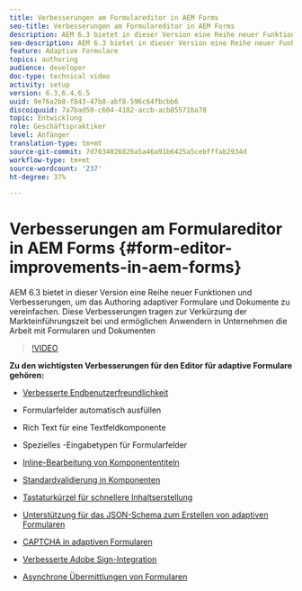 ```yaml
---
title: Verbesserungen am Formulareditor in AEM Forms
seo-title: Verbesserungen am Formulareditor in AEM Forms
description: AEM 6.3 bietet in dieser Version eine Reihe neuer Funktionen und Verbesserungen, um das Authoring adaptiver Formulare und Dokumente zu vereinfachen. Diese Verbesserungen tragen zur Verkürzung der Markteinführungszeit bei und ermöglichen Anwendern in Unternehmen die Arbeit mit Formularen und Dokumenten
seo-description: AEM 6.3 bietet in dieser Version eine Reihe neuer Funktionen und Verbesserungen, um das Authoring adaptiver Formulare und Dokumente zu vereinfachen. Diese Verbesserungen tragen zur Verkürzung der Markteinführungszeit bei und ermöglichen Anwendern in Unternehmen die Arbeit mit Formularen und Dokumenten
feature: Adaptive Formulare
topics: authoring
audience: developer
doc-type: technical video
activity: setup
version: 6.3,6.4,6.5
uuid: 9e76a2b8-f843-47b8-abf8-596c64fbcbb6
discoiquuid: 7a7bad50-c604-4182-accb-acb85571ba78
topic: Entwicklung
role: Geschäftspraktiker
level: Anfänger
translation-type: tm+mt
source-git-commit: 7d7034026826a5a46a91b6425a5cebfffab2934d
workflow-type: tm+mt
source-wordcount: '237'
ht-degree: 37%

---
```



# Verbesserungen am Formulareditor in AEM Forms {#form-editor-improvements-in-aem-forms}

AEM 6.3 bietet in dieser Version eine Reihe neuer Funktionen und Verbesserungen, um das Authoring adaptiver Formulare und Dokumente zu vereinfachen. Diese Verbesserungen tragen zur Verkürzung der Markteinführungszeit bei und ermöglichen Anwendern in Unternehmen die Arbeit mit Formularen und Dokumenten

>[!VIDEO](https://video.tv.adobe.com/v/19500/)

**Zu den wichtigsten Verbesserungen für den Editor für adaptive Formulare gehören:**

* [Verbesserte Endbenutzerfreundlichkeit](https://helpx.adobe.com/aem-forms/6-3/introduction-forms-authoring.html)

* Formularfelder automatisch ausfüllen
* Rich Text für eine Textfeldkomponente 
* Spezielles -Eingabetypen für Formularfelder

* [Inline-Bearbeitung von Komponententiteln](https://helpx.adobe.com/aem-forms/6-3/introduction-forms-authoring.html)
* [Standardvalidierung in Komponenten](https://helpx.adobe.com/aem-forms/6-3/introduction-forms-authoring.html)
* [Tastaturkürzel für schnellere Inhaltserstellung](https://helpx.adobe.com/aem-forms/6-3/keyboard-shortcuts.html#AdaptiveFormEditor)
* [Unterstützung für das JSON-Schema zum Erstellen von adaptiven Formularen](https://helpx.adobe.com/aem-forms/6-3/adaptive-form-json-schema-form-model.html)
* [CAPTCHA in adaptiven Formularen](https://helpx.adobe.com/aem-forms/6-3/captcha-adaptive-forms.html)
* [Verbesserte Adobe Sign-Integration](https://helpx.adobe.com/aem-forms/6-3/working-with-adobe-sign.html)
* [Asynchrone Übermittlungen von Formularen](https://helpx.adobe.com/aem-forms/6-3/asynchronous-submissions-adaptive-forms.html)
